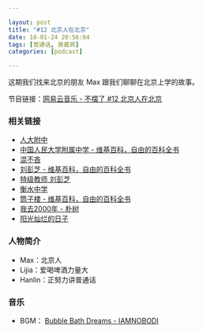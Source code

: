 ```yaml
---

layout: post
title: "#12 北京人在北京"
date: 18-01-24 20:56:04
tags: [普通话, 男嘉宾]
categories: [podcast]

---
```


这期我们找来北京的朋友 Max 跟我们聊聊在北京上学的故事。

节目链接：[网易云音乐 - 不摆了 #12 北京人在北京](http://music.163.com/#/program?id=1367866393)

### 相关链接

- [人大附中](http://www.rdfz.cn/)
- [中国人民大学附属中学 - 维基百科，自由的百科全书](https://zh.wikipedia.org/wiki/%E4%B8%AD%E5%9B%BD%E4%BA%BA%E6%B0%91%E5%A4%A7%E5%AD%A6%E9%99%84%E5%B1%9E%E4%B8%AD%E5%AD%A6)
- [混不吝](https://baike.baidu.com/item/%E6%B7%B7%E4%B8%8D%E5%90%9D)
- [刘彭芝 - 维基百科，自由的百科全书](https://zh.wikipedia.org/wiki/%E5%88%98%E5%BD%AD%E8%8A%9D)
- [特级教师 刘彭芝](http://www.rdfz.cn/xxgk/xzzl/lpz/)
- [衡水中学](https://zh.wikipedia.org/wiki/%E8%A1%A1%E6%B0%B4%E4%B8%AD%E5%AD%A6)
- [筒子楼 - 维基百科，自由的百科全书](https://zh.wikipedia.org/wiki/%E7%AD%92%E5%AD%90%E6%A5%BC)
- [我去2000年 - 朴树](http://music.163.com/#/album?id=13892)
- [阳光灿烂的日子](https://movie.douban.com/subject/1291875/)

### 人物简介

- Max：北京人
- Lijia：爱喝啤酒力量大
- Hanlin：正努力讲普通话

### 音乐

- BGM： [Bubble Bath Dreams - IAMNOBODI](http://music.163.com/#/song?id=27708107)